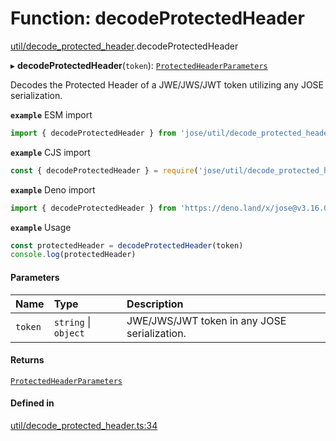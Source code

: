 # Function: decodeProtectedHeader

[util/decode_protected_header](../modules/util_decode_protected_header.md).decodeProtectedHeader

▸ **decodeProtectedHeader**(`token`): [`ProtectedHeaderParameters`](../types/util_decode_protected_header.ProtectedHeaderParameters.md)

Decodes the Protected Header of a JWE/JWS/JWT token utilizing any JOSE serialization.

**`example`** ESM import
```js
import { decodeProtectedHeader } from 'jose/util/decode_protected_header'
```

**`example`** CJS import
```js
const { decodeProtectedHeader } = require('jose/util/decode_protected_header')
```

**`example`** Deno import
```js
import { decodeProtectedHeader } from 'https://deno.land/x/jose@v3.16.0/util/decode_protected_header.ts'
```

**`example`** Usage
```js
const protectedHeader = decodeProtectedHeader(token)
console.log(protectedHeader)
```

#### Parameters

| Name | Type | Description |
| :------ | :------ | :------ |
| `token` | `string` \| `object` | JWE/JWS/JWT token in any JOSE serialization. |

#### Returns

[`ProtectedHeaderParameters`](../types/util_decode_protected_header.ProtectedHeaderParameters.md)

#### Defined in

[util/decode_protected_header.ts:34](https://github.com/panva/jose/blob/v3.16.0/src/util/decode_protected_header.ts#L34)
